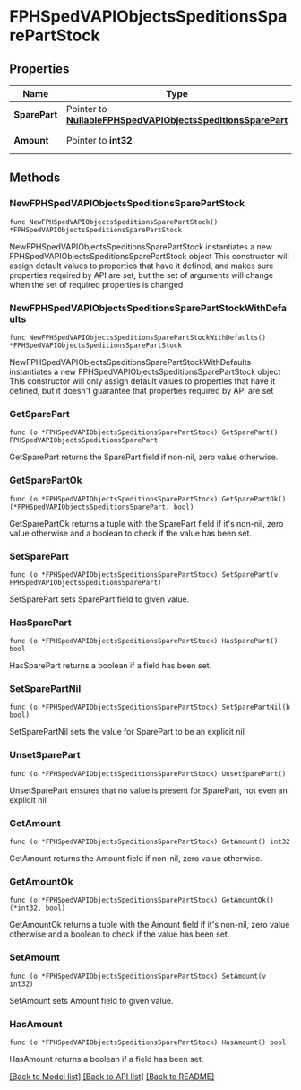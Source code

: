 # FPHSpedVAPIObjectsSpeditionsSparePartStock

## Properties

Name | Type | Description | Notes
------------ | ------------- | ------------- | -------------
**SparePart** | Pointer to [**NullableFPHSpedVAPIObjectsSpeditionsSparePart**](FPHSpedVAPIObjectsSpeditionsSparePart.md) |  | [optional] [readonly] 
**Amount** | Pointer to **int32** |  | [optional] [readonly] 

## Methods

### NewFPHSpedVAPIObjectsSpeditionsSparePartStock

`func NewFPHSpedVAPIObjectsSpeditionsSparePartStock() *FPHSpedVAPIObjectsSpeditionsSparePartStock`

NewFPHSpedVAPIObjectsSpeditionsSparePartStock instantiates a new FPHSpedVAPIObjectsSpeditionsSparePartStock object
This constructor will assign default values to properties that have it defined,
and makes sure properties required by API are set, but the set of arguments
will change when the set of required properties is changed

### NewFPHSpedVAPIObjectsSpeditionsSparePartStockWithDefaults

`func NewFPHSpedVAPIObjectsSpeditionsSparePartStockWithDefaults() *FPHSpedVAPIObjectsSpeditionsSparePartStock`

NewFPHSpedVAPIObjectsSpeditionsSparePartStockWithDefaults instantiates a new FPHSpedVAPIObjectsSpeditionsSparePartStock object
This constructor will only assign default values to properties that have it defined,
but it doesn't guarantee that properties required by API are set

### GetSparePart

`func (o *FPHSpedVAPIObjectsSpeditionsSparePartStock) GetSparePart() FPHSpedVAPIObjectsSpeditionsSparePart`

GetSparePart returns the SparePart field if non-nil, zero value otherwise.

### GetSparePartOk

`func (o *FPHSpedVAPIObjectsSpeditionsSparePartStock) GetSparePartOk() (*FPHSpedVAPIObjectsSpeditionsSparePart, bool)`

GetSparePartOk returns a tuple with the SparePart field if it's non-nil, zero value otherwise
and a boolean to check if the value has been set.

### SetSparePart

`func (o *FPHSpedVAPIObjectsSpeditionsSparePartStock) SetSparePart(v FPHSpedVAPIObjectsSpeditionsSparePart)`

SetSparePart sets SparePart field to given value.

### HasSparePart

`func (o *FPHSpedVAPIObjectsSpeditionsSparePartStock) HasSparePart() bool`

HasSparePart returns a boolean if a field has been set.

### SetSparePartNil

`func (o *FPHSpedVAPIObjectsSpeditionsSparePartStock) SetSparePartNil(b bool)`

 SetSparePartNil sets the value for SparePart to be an explicit nil

### UnsetSparePart
`func (o *FPHSpedVAPIObjectsSpeditionsSparePartStock) UnsetSparePart()`

UnsetSparePart ensures that no value is present for SparePart, not even an explicit nil
### GetAmount

`func (o *FPHSpedVAPIObjectsSpeditionsSparePartStock) GetAmount() int32`

GetAmount returns the Amount field if non-nil, zero value otherwise.

### GetAmountOk

`func (o *FPHSpedVAPIObjectsSpeditionsSparePartStock) GetAmountOk() (*int32, bool)`

GetAmountOk returns a tuple with the Amount field if it's non-nil, zero value otherwise
and a boolean to check if the value has been set.

### SetAmount

`func (o *FPHSpedVAPIObjectsSpeditionsSparePartStock) SetAmount(v int32)`

SetAmount sets Amount field to given value.

### HasAmount

`func (o *FPHSpedVAPIObjectsSpeditionsSparePartStock) HasAmount() bool`

HasAmount returns a boolean if a field has been set.


[[Back to Model list]](../README.md#documentation-for-models) [[Back to API list]](../README.md#documentation-for-api-endpoints) [[Back to README]](../README.md)


